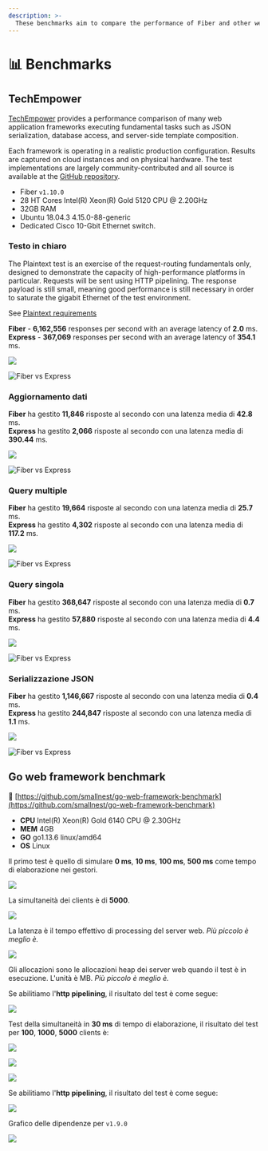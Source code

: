 ```yaml
---
description: >-
  These benchmarks aim to compare the performance of Fiber and other web frameworks.
---
```


# 📊 Benchmarks

## TechEmpower

[TechEmpower](https://www.techempower.com/benchmarks/#section=data-r19&hw=ph&test=composite) provides  a performance comparison of many web application frameworks executing fundamental tasks such as JSON serialization, database access, and server-side template composition.

Each framework is operating in a realistic production configuration. Results are captured on cloud instances and on physical hardware. The test implementations are largely community-contributed and all source is available at the [GitHub repository](https://github.com/TechEmpower/FrameworkBenchmarks).

* Fiber `v1.10.0`
* 28 HT Cores Intel\(R\) Xeon\(R\) Gold 5120 CPU @ 2.20GHz
* 32GB RAM
* Ubuntu 18.04.3 4.15.0-88-generic
* Dedicated Cisco 10-Gbit Ethernet switch.

### Testo in chiaro

The Plaintext test is an exercise of the request-routing fundamentals only, designed to demonstrate the capacity of high-performance platforms in particular. Requests will be sent using HTTP pipelining. The response payload is still small, meaning good performance is still necessary in order to saturate the gigabit Ethernet of the test environment.

See [Plaintext requirements](https://github.com/TechEmpower/FrameworkBenchmarks/wiki/Project-Information-Framework-Tests-Overview#single-database-query)

**Fiber**      -   **6,162,556** responses per second with an average latency of     **2.0** ms.  
**Express** -      **367,069** responses per second with an average latency of **354.1** ms.

![](.gitbook/assets/plaintext%20%281%29.png)

![Fiber vs Express](.gitbook/assets/plaintext_express.png)

### Aggiornamento dati

**Fiber** ha gestito **11,846** risposte al secondo con una latenza media di **42.8** ms.  
**Express** ha gestito **2,066** risposte al secondo con una latenza media di **390.44** ms.

![](.gitbook/assets/data_updates.png)

![Fiber vs Express](.gitbook/assets/data_updates_express%20%281%29.png)

### Query multiple

**Fiber** ha gestito **19,664** risposte al secondo con una latenza media di **25.7** ms.  
**Express** ha gestito **4,302** risposte al secondo con una latenza media di **117.2** ms.

![](.gitbook/assets/multiple_queries%20%281%29.png)

![Fiber vs Express](.gitbook/assets/multiple_queries_express.png)

### Query singola

**Fiber** ha gestito **368,647** risposte al secondo con una latenza media di **0.7** ms.  
**Express** ha gestito **57,880** risposte al secondo con una latenza media di **4.4** ms.

![](.gitbook/assets/single_query%20%282%29.png)

![Fiber vs Express](.gitbook/assets/single_query_express.png)

### Serializzazione JSON

**Fiber** ha gestito **1,146,667** risposte al secondo con una latenza media di **0.4** ms.  
**Express** ha gestito **244,847** risposte al secondo con una latenza media di **1.1** ms.

![](.gitbook/assets/json%20%281%29.png)

![Fiber vs Express](.gitbook/assets/json_express.png)

## Go web framework benchmark

🔗 [https://github.com/smallnest/go-web-framework-benchmark](https://github.com/smallnest/go-web-framework-benchmark)

* **CPU** Intel\(R\) Xeon\(R\) Gold 6140 CPU @ 2.30GHz
* **MEM** 4GB
* **GO** go1.13.6 linux/amd64
* **OS** Linux

Il primo test è quello di simulare **0 ms**, **10 ms**, **100 ms**, **500 ms** come tempo di elaborazione nei gestori.

![](https://raw.githubusercontent.com/gofiber/docs/master/.gitbook/assets/benchmark.png)

La simultaneità dei clients è di **5000**.

![](https://raw.githubusercontent.com/gofiber/docs/master/.gitbook/assets/benchmark_latency.png)

La latenza è il tempo effettivo di processing del server web. _Più piccolo è meglio è._

![](https://raw.githubusercontent.com/gofiber/docs/master/.gitbook/assets/benchmark_alloc.png)

Gli allocazioni sono le allocazioni heap dei server web quando il test è in esecuzione. L'unità è MB. _Più piccolo è meglio è._

Se abilitiamo l'**http pipelining**, il risultato del test è come segue:

![](https://raw.githubusercontent.com/gofiber/docs/master/.gitbook/assets/benchmark-pipeline.png)

Test della simultaneità in **30 ms** di tempo di elaborazione, il risultato del test per **100**, **1000**, **5000** clients è:

![](https://raw.githubusercontent.com/gofiber/docs/master/.gitbook/assets/concurrency.png)

![](https://raw.githubusercontent.com/gofiber/docs/master/.gitbook/assets/concurrency_latency.png)

![](https://raw.githubusercontent.com/gofiber/docs/master/.gitbook/assets/concurrency_alloc.png)

Se abilitiamo l'**http pipelining**, il risultato del test è come segue:

![](https://raw.githubusercontent.com/gofiber/docs/master/.gitbook/assets/concurrency-pipeline.png)

Grafico delle dipendenze per `v1.9.0`

![](.gitbook/assets/graph.svg)

